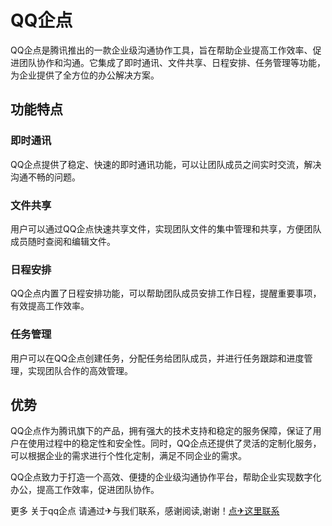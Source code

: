 # QQ企点

QQ企点是腾讯推出的一款企业级沟通协作工具，旨在帮助企业提高工作效率、促进团队协作和沟通。它集成了即时通讯、文件共享、日程安排、任务管理等功能，为企业提供了全方位的办公解决方案。

## 功能特点

### 即时通讯

QQ企点提供了稳定、快速的即时通讯功能，可以让团队成员之间实时交流，解决沟通不畅的问题。

### 文件共享

用户可以通过QQ企点快速共享文件，实现团队文件的集中管理和共享，方便团队成员随时查阅和编辑文件。

### 日程安排

QQ企点内置了日程安排功能，可以帮助团队成员安排工作日程，提醒重要事项，有效提高工作效率。

### 任务管理

用户可以在QQ企点创建任务，分配任务给团队成员，并进行任务跟踪和进度管理，实现团队合作的高效管理。

## 优势

QQ企点作为腾讯旗下的产品，拥有强大的技术支持和稳定的服务保障，保证了用户在使用过程中的稳定性和安全性。同时，QQ企点还提供了灵活的定制化服务，可以根据企业的需求进行个性化定制，满足不同企业的需求。

QQ企点致力于打造一个高效、便捷的企业级沟通协作平台，帮助企业实现数字化办公，提高工作效率，促进团队协作。

更多 关于qq企点 请通过✈与我们联系，感谢阅读,谢谢！[点✈这里联系](https://ss.k02.cc)